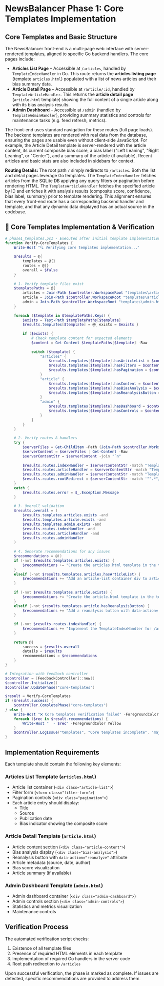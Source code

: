 # NewsBalancer Phase 1: Core Templates Implementation

## Core Templates and Basic Structure

The NewsBalancer front-end is a multi-page web interface with server-rendered templates, aligned to specific Go backend handlers. The core pages include:

- **Articles List Page** – Accessible at `/articles`, handled by `TemplateIndexHandler` in Go. This route returns the **articles listing page** (template `articles.html`) populated with a list of news articles and their bias summary data.  
- **Article Detail Page** – Accessible at `/article/:id`, handled by `TemplateArticleHandler`. This returns the **article detail page** (`article.html` template) showing the full content of a single article along with its bias analysis results.  
- **Admin Dashboard** – Accessible at `/admin` (handled by `TemplateAdminHandler`), providing summary statistics and controls for maintenance tasks (e.g. feed refresh, metrics).

The front-end uses standard navigation for these routes (full page loads). The backend templates are rendered with real data from the database, ensuring the pages are usable even without client-side JavaScript. For example, the Article Detail template is server-rendered with the article content, its current composite bias score, a bias label ("Left Leaning", "Right Leaning", or "Center"), and a summary of the article (if available). Recent articles and basic stats are also included in sidebars for context.

**Routing Details:** The root path `/` simply redirects to `/articles`. Both the list and detail pages leverage Go templates. The `TemplateIndexHandler` fetches articles from the SQLite DB applying any query filters or pagination before rendering HTML. The `TemplateArticleHandler` fetches the specified article by ID and enriches it with analysis results (composite score, confidence, bias label, summary) prior to template rendering. This alignment ensures that every front-end route has a corresponding backend handler and template, and that any dynamic data displayed has an actual source in the codebase.

## 🔄 Core Templates Implementation & Verification

```powershell
# phase1_templates.ps1 - Executed after initial template implementation
function Verify-CoreTemplates {
    Write-Host "🔍 Verifying core templates implementation..."
    
    $results = @{
        templates = @{}
        routes = @{}
        overall = $false
    }
    
    # 1. Verify template files exist
    $templatePaths = @{
        articles = Join-Path $controller.WorkspaceRoot "templates\articles.html"
        article = Join-Path $controller.WorkspaceRoot "templates\article.html"
        admin = Join-Path $controller.WorkspaceRoot "templates\admin.html"
    }
    
    foreach ($template in $templatePaths.Keys) {
        $exists = Test-Path $templatePaths[$template]
        $results.templates[$template] = @{ exists = $exists }
        
        if ($exists) {
            # Check template content for expected elements
            $content = Get-Content $templatePaths[$template] -Raw
            
            switch ($template) {
                "articles" {
                    $results.templates[$template].hasArticleList = $content -match '<div\s+class=[''"]article-list[''"]'
                    $results.templates[$template].hasFilters = $content -match '<form\s+class=[''"]filter-form[''"]'
                    $results.templates[$template].hasPagination = $content -match '<div\s+class=[''"]pagination[''"]'
                }
                "article" {
                    $results.templates[$template].hasContent = $content -match '<div\s+class=[''"]article-content[''"]'
                    $results.templates[$template].hasBiasAnalysis = $content -match '<div\s+class=[''"]bias-analysis[''"]'
                    $results.templates[$template].hasReanalysisButton = $content -match '<button[^>]*data-action=[''"]reanalyze[''"]'
                }
                "admin" {
                    $results.templates[$template].hasDashboard = $content -match '<div\s+class=[''"]admin-dashboard[''"]'
                    $results.templates[$template].hasControls = $content -match '<div\s+class=[''"]admin-controls[''"]'
                }
            }
        }
    }
    
    # 2. Verify routes & handlers
    try {
        $serverFiles = Get-ChildItem -Path (Join-Path $controller.WorkspaceRoot "cmd\server") -Filter "*.go" -Recurse
        $serverContent = $serverFiles | Get-Content -Raw
        $serverContentStr = $serverContent -join "`n"
        
        $results.routes.indexHandler = $serverContentStr -match "TemplateIndexHandler"
        $results.routes.articleHandler = $serverContentStr -match "TemplateArticleHandler"
        $results.routes.adminHandler = $serverContentStr -match "TemplateAdminHandler"
        $results.routes.rootRedirect = $serverContentStr -match '"".*"/articles"'
    }
    catch {
        $results.routes.error = $_.Exception.Message
    }
    
    # 3. Overall validation
    $results.overall = (
        $results.templates.articles.exists -and
        $results.templates.article.exists -and
        $results.templates.admin.exists -and
        $results.routes.indexHandler -and
        $results.routes.articleHandler -and
        $results.routes.adminHandler
    )
    
    # 4. Generate recommendations for any issues
    $recommendations = @()
    if (-not $results.templates.articles.exists) {
        $recommendations += "Create the articles.html template in the templates directory"
    }
    elseif (-not $results.templates.articles.hasArticleList) {
        $recommendations += "Add an article-list container div to articles.html"
    }
    
    if (-not $results.templates.article.exists) {
        $recommendations += "Create the article.html template in the templates directory"
    }
    elseif (-not $results.templates.article.hasReanalysisButton) {
        $recommendations += "Add a reanalysis button with data-action='reanalyze' to article.html"
    }
    
    if (-not $results.routes.indexHandler) {
        $recommendations += "Implement the TemplateIndexHandler for /articles route"
    }
    
    return @{
        success = $results.overall
        details = $results
        recommendations = $recommendations
    }
}

# Integration with feedback controller
$controller = [FeedbackController]::new()
$controller.Initialize()
$controller.UpdatePhase("core-templates")

$result = Verify-CoreTemplates
if ($result.success) {
    $controller.CompletePhase("core-templates")
} else {
    Write-Host "❌ Core templates verification failed" -ForegroundColor Red
    foreach ($rec in $result.recommendations) {
        Write-Host "  - $rec" -ForegroundColor Yellow
    }
    $controller.LogIssue("templates", "Core templates incomplete", "major")
}
```

## Implementation Requirements

Each template should contain the following key elements:

### Articles List Template (`articles.html`)
- Article list container (`<div class="article-list">`)
- Filter form (`<form class="filter-form">`)
- Pagination controls (`<div class="pagination">`)
- Each article entry should display:
  - Title
  - Source
  - Publication date
  - Bias indicator showing the composite score

### Article Detail Template (`article.html`)
- Article content section (`<div class="article-content">`)
- Bias analysis display (`<div class="bias-analysis">`)
- Reanalysis button with `data-action="reanalyze"` attribute
- Article metadata (source, date, author)
- Bias score visualization
- Article summary (if available)

### Admin Dashboard Template (`admin.html`)
- Admin dashboard container (`<div class="admin-dashboard">`)
- Admin controls section (`<div class="admin-controls">`)
- Statistics and metrics visualization
- Maintenance controls

## Verification Process

The automated verification script checks:
1. Existence of all template files
2. Presence of required HTML elements in each template
3. Implementation of required Go handlers in the server code
4. Root path redirection to `/articles`

Upon successful verification, the phase is marked as complete. If issues are detected, specific recommendations are provided to address them.
